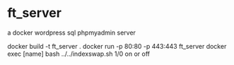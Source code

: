 # ft_server
a docker wordpress sql phpmyadmin server

docker build -t ft_server .
docker run -p 80:80 -p 443:443 ft_server
docker exec [name] bash ../../indexswap.sh 1/0 on or off